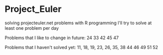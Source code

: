 # Project_Euler
 solving projecteuler.net problems with R programming
 I'll try to solve at least one problem per day

Problems that I like to change in future:
24 33 42 45 47

Problems that I haven't solved yet:
11, 18, 19, 23, 26, 35, 38 44 46 49 51 52

